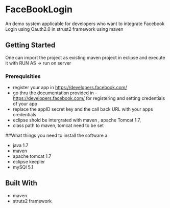 # FaceBookLogin


An demo system applicable for developers who want to integrate Facebook Login using Oauth2.0 in strust2 framework using maven

## Getting Started

One can import the project as existing maven project in eclipse and execute it with RUN AS -> run on server
### Prerequisities
* register your app in https://developers.facebook.com/
* go thru the documentation provided in - https://developers.facebook.com/ for registering and setting credentials of your app
* replace the appID secret key  and the call back URL with your apps credentials
* eclipse shold be intergrated with maven , apache Tomcat 1.7, 
* class path to maven, tomcat need to be set

##What things you need to install the software a
* java 1.7
* maven
* apache tomcat 1.7
* eclipse keepler
* mySQl 5.1

## Built With

* maven
* struts2 framework
